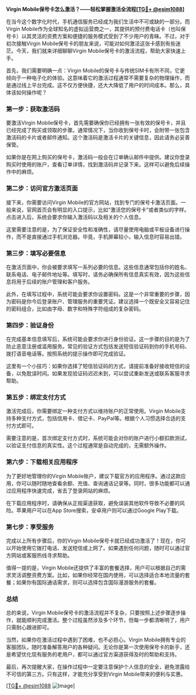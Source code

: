 **Virgin Mobile保号卡怎么激活？——轻松掌握激活全流程[[TG💪+ @esim1088](https://t.me/s/esim1088)]**

在当今这个数字化时代，手机通信服务已经成为我们生活中不可或缺的一部分。而Virgin Mobile作为全球知名的虚拟运营商之一，其提供的预付费电话卡（也叫保号卡）以其灵活的资费方案和便捷的服务模式受到了不少用户的青睐。不过，对于初次接触Virgin Mobile保号卡的朋友来说，可能对如何激活这张卡感到有些迷茫。今天，我们就来详细聊聊Virgin Mobile保号卡的激活流程，帮助大家快速上手。

首先，我们需要明确一点：Virgin Mobile的保号卡与传统SIM卡有所不同，它更倾向于一种电子化的体验。这意味着它的激活过程通常不需要复杂的物理操作，而是通过线上平台完成。这不仅方便快捷，还大大降低了用户的时间成本。那么，具体该如何操作呢？

### **第一步：获取激活码**
要激活Virgin Mobile保号卡，首先需要确保你已经拥有一张有效的保号卡，并且已经完成了购买或领取的步骤。通常情况下，当你收到保号卡时，会附带一张包含激活码的卡片或者邮件通知。这个激活码是激活卡片的关键信息，因此请务必妥善保管。

如果你是在网上购买的保号卡，激活码一般会在订单确认邮件中提供。建议你登录购买时使用的账户，查看订单详情，找到激活码并记录下来。这样可以避免后续操作中的麻烦。

### **第二步：访问官方激活页面**
接下来，你需要访问Virgin Mobile的官方网站，找到专门的保号卡激活页面。一般来说，官网首页会有明显的入口提示，比如“激活您的保号卡”或者类似的字样。点击进入后，系统会要求你输入激活码以及相关的个人信息。

这里需要注意的是，为了保证安全性和准确性，请尽量使用电脑或平板设备进行操作，而不是直接通过手机浏览器。毕竟，手机屏幕较小，输入信息时容易出错。

### **第三步：填写必要信息**
在激活页面中，你会被要求填写一系列必要的信息。这些信息通常包括你的姓名、联系电话、电子邮件地址等。填写时，请务必确保所有信息真实有效，因为这些信息将用于后续的账户管理和客户服务。

此外，在填写过程中，系统可能会要求你设置密码。这是一个非常重要的步骤，因为密码是你今后登录账户、管理服务的重要凭证。建议选择一个既安全又容易记住的密码组合，比如由字母、数字和特殊字符组成的复杂密码。

### **第四步：验证身份**
在完成基本信息填写后，系统可能会要求你进行身份验证。这一步骤的目的是为了防止恶意注册或滥用服务。常见的验证方式包括发送短信验证码到你的手机号码、拨打语音电话等。按照系统的提示操作即可完成验证。

这里有一个小技巧：如果你选择了短信验证码的方式，请提前准备好接收短信的设备，以免耽误时间。如果发现验证码迟迟未到，可以尝试重新发送或联系客服寻求帮助。

### **第五步：绑定支付方式**
激活完成后，你需要绑定一种支付方式以维持账户的正常使用。Virgin Mobile支持多种支付方式，包括信用卡、借记卡、PayPal等。根据个人习惯选择合适的支付方式即可。

需要注意的是，首次绑定支付方式时，系统可能会对你的账户进行小额扣款测试，以验证支付信息的真实性。这个过程通常是自动完成的，无需额外操作。

### **第六步：下载相关应用程序**
为了更好地管理你的Virgin Mobile账户，建议下载官方的应用程序。通过这款应用，你可以随时随地查看余额、充值、查询通话记录等。同时，很多功能都可以通过应用程序快速完成，省去了登录网站的麻烦。

在下载应用程序时，请确保从正规渠道获取，避免误装其他软件导致不必要的风险。苹果用户可以在App Store搜索，安卓用户则可以通过Google Play下载。

### **第七步：享受服务**
完成以上所有步骤后，你的Virgin Mobile保号卡就已经成功激活了！现在，你可以开始使用它拨打电话、发送短信或上网了。如果遇到任何问题，随时可以通过官方网站或客服热线寻求帮助。

值得一提的是，Virgin Mobile还提供了丰富的套餐选择，用户可以根据自己的需求灵活调整资费方案。比如，如果你经常在国内使用，可以选择适合本地流量的套餐；如果你有国际通话需求，则可以选择包含国际漫游服务的套餐。

### **总结**
总的来说，Virgin Mobile保号卡的激活流程并不复杂，只要按照上述步骤逐步操作，就能顺利完成激活。整个过程虽然涉及多个环节，但每一步都清晰明了，用户只需耐心跟进即可。

当然，如果你在激活过程中遇到了困难，也不必担心。Virgin Mobile拥有专业的客服团队，随时准备解答用户的各种疑问。无论你是第一次使用保号卡的新手，还是希望优化现有服务的老用户，都可以通过官方渠道获得及时的帮助和支持。

最后，再次提醒大家，在操作过程中一定要注意保护个人信息的安全，避免泄露给不可信的第三方。只有这样，才能充分享受到Virgin Mobile带来的便利与实惠。

[[TG💪+ @esim1088](https://t.me/s/esim1088) ![Image](https://i.postimg.cc/4NQfJmqS/Snipaste-2025-05-13-00-14-12.png)]